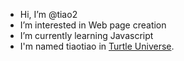 - Hi, I’m @tiao2
- I’m interested in Web page creation
- I’m currently learning Javascript
- I'm named tiaotiao in [Turtle Universe](https://turtlesim.com/tuc).
